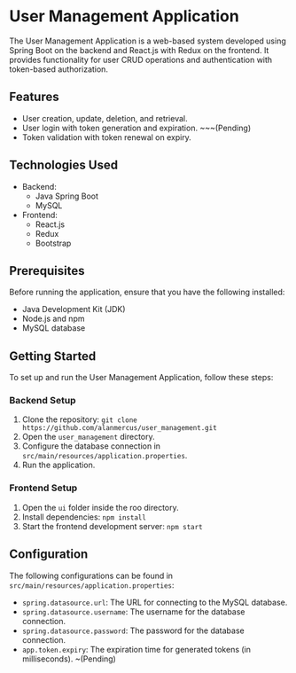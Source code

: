 # User Management Application

The User Management Application is a web-based system developed using Spring Boot on the backend and React.js with Redux on the frontend. It provides functionality for user CRUD operations and authentication with token-based authorization.

## Features

- User creation, update, deletion, and retrieval.
- User login with token generation and expiration. ~~~(Pending)
- Token validation with token renewal on expiry.

## Technologies Used

- Backend:
    - Java Spring Boot
    - MySQL
- Frontend:
    - React.js
    - Redux
    - Bootstrap

## Prerequisites

Before running the application, ensure that you have the following installed:

- Java Development Kit (JDK)
- Node.js and npm
- MySQL database

## Getting Started

To set up and run the User Management Application, follow these steps:

### Backend Setup

1. Clone the repository: `git clone https://github.com/alanmercus/user_management.git`
2. Open the `user_management` directory.
3. Configure the database connection in `src/main/resources/application.properties`.
4. Run the application.

### Frontend Setup

1. Open the `ui` folder inside the roo directory.
2. Install dependencies: `npm install`
3. Start the frontend development server: `npm start`

## Configuration

The following configurations can be found in `src/main/resources/application.properties`:

- `spring.datasource.url`: The URL for connecting to the MySQL database.
- `spring.datasource.username`: The username for the database connection.
- `spring.datasource.password`: The password for the database connection.
- `app.token.expiry`: The expiration time for generated tokens (in milliseconds). ~(Pending)

